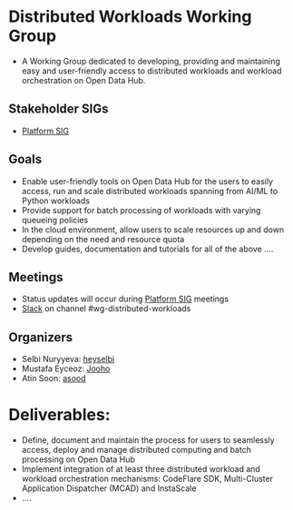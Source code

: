 # Distributed Workloads Working Group
* A Working Group dedicated to developing, providing and maintaining easy and user-friendly access to distributed workloads and workload orchestration on Open Data Hub.

## Stakeholder SIGs
* [Platform SIG](/sig-platform)

## Goals
* Enable user-friendly tools on Open Data Hub for the users to easily access, run and scale distributed workloads spanning from AI/ML to Python workloads
* Provide support for batch processing of workloads with varying queueing policies
* In the cloud environment, allow users to scale resources up and down depending on the need and resource quota
* Develop guides, documentation and tutorials for all of the above
....

## Meetings
* Status updates will occur during [Platform SIG](sig-platform) meetings
* [Slack](https://join.slack.com/t/odh-io/shared_invite/zt-18ptx7far-SWO4jkDbuA7Sq8Mut3JbcA) on channel #wg-distributed-workloads

## Organizers
* Selbi Nuryyeva: [heyselbi](https://github.com/heyselbi)
* Mustafa Eyceoz: [Jooho](https://github.com/Jooho)
* Atin Soon: [asood](https://github.com/asood)


# Deliverables:
* Define, document and maintain the process for users to seamlessly access, deploy and manage distributed computing and batch processing on Open Data Hub
* Implement integration of at least three distributed workload and workload orchestration mechanisms: CodeFlare SDK, Multi-Cluster Application Dispatcher (MCAD) and InstaScale
* ....
